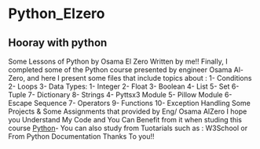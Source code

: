 # Python_Elzero
## Hooray with python
Some Lessons of Python by Osama El Zero Written by me!!
Finally, I completed some of the Python course presented by engineer Osama Al-Zero, and here I present some files that include topics about :
1- Conditions
2- Loops
3- Data Types:
  1- Integer
  2- Float
  3- Boolean
  4- List 
  5- Set
  6- Tuple
  7- Dictionary
  8- Strings
4- Pyttsx3 Module
5- Pillow Module
6- Escape Sequence 
7- Operators
9- Functions
10- Exception Handling
Some Projects & Some Assignments that provided by Eng/ Osama AlZero
I hope you Understand My Code and You Can Benefit from it when studing this course [Python](https://www.youtube.com/watch?v=mvZHDpCHphk&list=PLDoPjvoNmBAyE_gei5d18qkfIe-Z8mocs)- You can also study from 
Tuotarials such as : W3School or From Python Documentation
Thanks To  you!!
